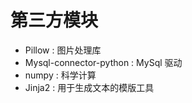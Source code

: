 # 第三方模块

- Pillow : 图片处理库
- Mysql-connector-python : MySql 驱动
- numpy : 科学计算
- Jinja2 : 用于生成文本的模版工具

